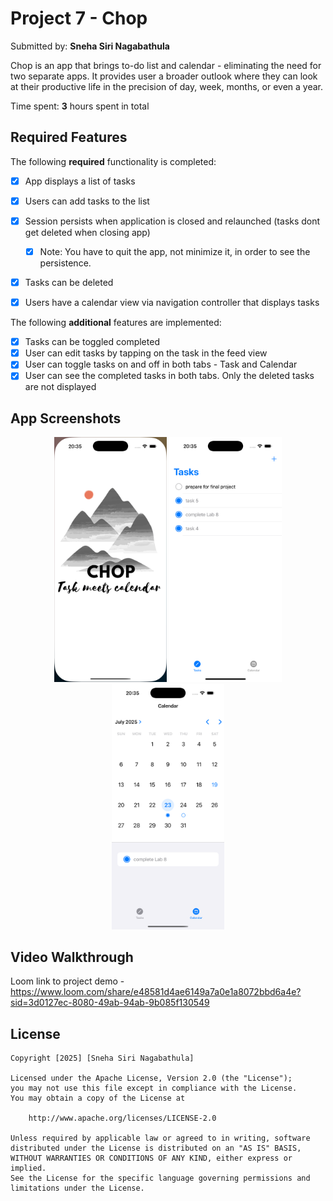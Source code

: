 # Project 7 - Chop

Submitted by: **Sneha Siri Nagabathula**

Chop is an app that brings to-do list and calendar - eliminating the need for two separate apps. It provides user a broader outlook where they can look at their productive 
life in the precision of day, week, months, or even a year.

Time spent: **3** hours spent in total

## Required Features

The following **required** functionality is completed:

- [x] App displays a list of tasks
- [X] Users can add tasks to the list
- [X] Session persists when application is closed and relaunched (tasks dont get deleted when closing app) 
  - [X] Note: You have to quit the app, not minimize it, in order to see the persistence.
- [X] Tasks can be deleted
- [X] Users have a calendar view via navigation controller that displays tasks	


The following **additional** features are implemented:

- [X] Tasks can be toggled completed
- [X] User can edit tasks by tapping on the task in the feed view
- [X] User can toggle tasks on  and off in both tabs - Task and Calendar
- [X] User can see the completed tasks in both tabs. Only the deleted tasks are not displayed

## App Screenshots

<div align="center">
  <img src="./sim1.png" alt="Home" width="180">
  <img src="./sim2.png" alt="Profile" width="180">
  <img src="./sim3.png" alt="Settings" width="180">
</div>


## Video Walkthrough

Loom link to project demo - https://www.loom.com/share/e48581d4ae6149a7a0e1a8072bbd6a4e?sid=3d0127ec-8080-49ab-94ab-9b085f130549 



## License

    Copyright [2025] [Sneha Siri Nagabathula]

    Licensed under the Apache License, Version 2.0 (the "License");
    you may not use this file except in compliance with the License.
    You may obtain a copy of the License at

        http://www.apache.org/licenses/LICENSE-2.0

    Unless required by applicable law or agreed to in writing, software
    distributed under the License is distributed on an "AS IS" BASIS,
    WITHOUT WARRANTIES OR CONDITIONS OF ANY KIND, either express or implied.
    See the License for the specific language governing permissions and
    limitations under the License.
